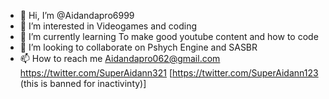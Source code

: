 - 👋 Hi, I’m @Aidandapro6999
- 👀 I’m interested in Videogames and coding
- 🌱 I’m currently learning To make good youtube content and how to code
- 💞️ I’m looking to collaborate on Pshych Engine and SASBR
- 📫 How to reach me Aidandapro062@gmail.com https://twitter.com/SuperAidann321 [https://twitter.com/SuperAidann123 (this is banned for inactivinty)]

<!---
Aidandapro6999/Aidandapro6999 is a ✨ special ✨ repository because its `README.md` (this file) appears on your GitHub profile.
You can click the Preview link to take a look at your changes.
--->

